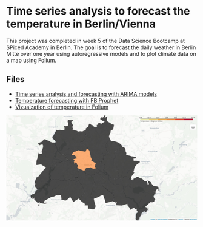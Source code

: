 # Time series analysis to forecast the temperature in Berlin/Vienna

This project was completed in week 5 of the Data Science Bootcamp at SPiced Academy in Berlin. The goal is to forecast the daily weather in Berlin Mitte over one year using autoregressive models and to plot climate data on a map using Folium.

## Files
- [Time series analysis and forecasting with ARIMA models](https://github.com/lorenanda/weather-forecast/blob/main/berlin_temp_forecast.ipynb)
- [Temperature forecasting with FB Prophet](https://github.com/lorenanda/weather-forecast/blob/main/weather_prophet.ipynb)
- [Vizualzation of temperature in Folium](https://github.com/lorenanda/weather-forecast/blob/main/weather_viz.ipynb)

![alt text](https://github.com/lorenanda/weather-forecast/blob/main/berlin_mitte_temp.jpg)
